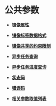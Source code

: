 # 公共参数<a name="ZH-CN_TOPIC_0135481403"></a>

-   **[镜像属性](镜像属性.md)**  

-   **[镜像标签数据格式](镜像标签数据格式.md)**  

-   **[镜像共享的约束限制](镜像共享的约束限制.md)**  

-   **[异步任务查询](异步任务查询.md)**  

-   **[异步任务进度查询](异步任务进度查询.md)**  

-   **[状态码](状态码.md)**  

-   **[错误码](错误码.md)**  

-   **[相关参数取值列表](相关参数取值列表.md)**  


